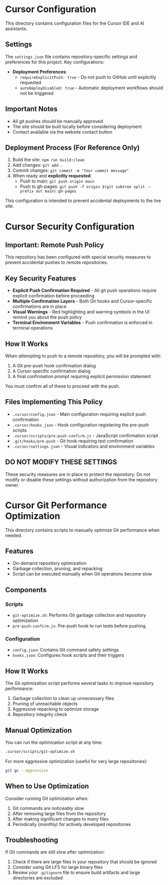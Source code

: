 # Cursor Configuration

This directory contains configuration files for the Cursor IDE and AI assistants.

## Settings

The `settings.json` file contains repository-specific settings and preferences for this project. Key configurations:

- **Deployment Preferences**: 
  - `requireExplicitPush: true` - Do not push to GitHub until explicitly requested
  - `autoDeployDisabled: true` - Automatic deployment workflows should not be triggered

## Important Notes

- All git pushes should be manually approved
- The site should be built locally before considering deployment
- Contact available via the website contact button

## Deployment Process (For Reference Only)

1. Build the site: `npm run build:clean`
2. Add changes: `git add .`
3. Commit changes: `git commit -m "Your commit message"`
4. When ready and **explicitly requested**:
   - Push to main: `git push origin main`
   - Push to gh-pages: `git push -f origin $(git subtree split --prefix out main):gh-pages`

This configuration is intended to prevent accidental deployments to the live site.

# Cursor Security Configuration

## Important: Remote Push Policy

This repository has been configured with special security measures to prevent accidental pushes to remote repositories.

## Key Security Features

- **Explicit Push Confirmation Required** - All git push operations require explicit confirmation before proceeding
- **Multiple Confirmation Layers** - Both Git hooks and Cursor-specific confirmations are in place
- **Visual Warnings** - Red highlighting and warning symbols in the UI remind you about the push policy
- **Terminal Environment Variables** - Push confirmation is enforced in terminal operations

## How It Works

When attempting to push to a remote repository, you will be prompted with:

1. A Git pre-push hook confirmation dialog
2. A Cursor-specific confirmation dialog
3. A final confirmation prompt requiring explicit permission statement

You must confirm all of these to proceed with the push.

## Files Implementing This Policy

- `.cursor/config.json` - Main configuration requiring explicit push confirmation
- `.cursor/hooks.json` - Hook configuration registering the pre-push scripts
- `.cursor/scripts/pre-push-confirm.js` - JavaScript confirmation script
- `.git/hooks/pre-push` - Git hook requiring test confirmation
- `.cursor/settings.json` - Visual indicators and environment variables

## DO NOT MODIFY THESE SETTINGS

These security measures are in place to protect the repository. Do not modify or disable these settings without authorization from the repository owner.

# Cursor Git Performance Optimization

This directory contains scripts to manually optimize Git performance when needed.

## Features

- On-demand repository optimization
- Garbage collection, pruning, and repacking
- Script can be executed manually when Git operations become slow

## Components

### Scripts

- `git-optimize.sh`: Performs Git garbage collection and repository optimization
- `pre-push-confirm.js`: Pre-push hook to run tests before pushing

### Configuration

- `config.json`: Contains Git command safety settings
- `hooks.json`: Configures hook scripts and their triggers

## How It Works

The Git optimization script performs several tasks to improve repository performance:

1. Garbage collection to clean up unnecessary files
2. Pruning of unreachable objects
3. Aggressive repacking to optimize storage
4. Repository integrity check

## Manual Optimization

You can run the optimization script at any time:

```bash
.cursor/scripts/git-optimize.sh
```

For more aggressive optimization (useful for very large repositories):

```bash
git gc --aggressive
```

## When to Use Optimization

Consider running Git optimization when:

1. Git commands are noticeably slow
2. After removing large files from the repository
3. After making significant changes to many files
4. Periodically (monthly) for actively developed repositories

## Troubleshooting

If Git commands are still slow after optimization:
1. Check if there are large files in your repository that should be ignored
2. Consider using Git LFS for large binary files
3. Review your `.gitignore` file to ensure build artifacts and large directories are excluded 